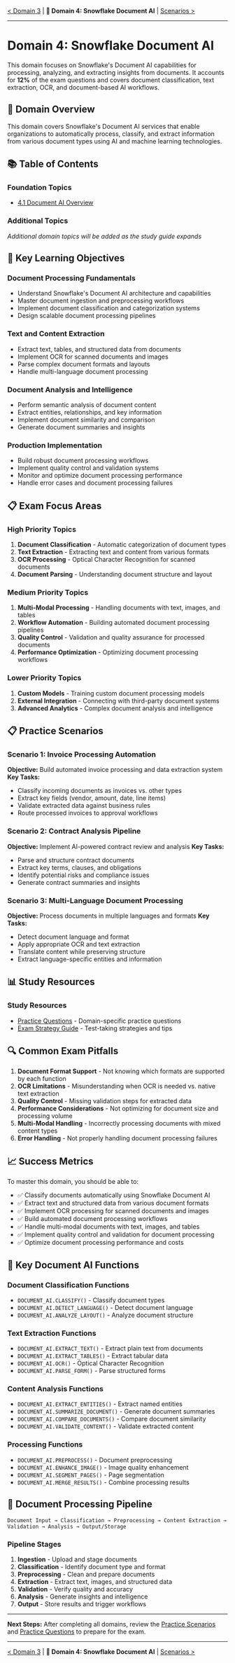 [< Domain 3](../3_Snowflake_Gen_AI_Governance/README.md) | **📘 Domain 4: Snowflake Document AI** | [Scenarios >](../scenarios/01_Building_RAG_Applications.md)
***

# Domain 4: Snowflake Document AI

This domain focuses on Snowflake's Document AI capabilities for processing, analyzing, and extracting insights from documents. It accounts for **12%** of the exam questions and covers document classification, text extraction, OCR, and document-based AI workflows.

## 🎯 Domain Overview

This domain covers Snowflake's Document AI services that enable organizations to automatically process, classify, and extract information from various document types using AI and machine learning technologies.

## 📚 Table of Contents

### **Foundation Topics**
- [4.1 Document AI Overview](./4.1_Document_AI_Overview.md)

### **Additional Topics**
*Additional domain topics will be added as the study guide expands*

## 🚀 Key Learning Objectives

### **Document Processing Fundamentals**
- Understand Snowflake's Document AI architecture and capabilities
- Master document ingestion and preprocessing workflows
- Implement document classification and categorization systems
- Design scalable document processing pipelines

### **Text and Content Extraction**
- Extract text, tables, and structured data from documents
- Implement OCR for scanned documents and images
- Parse complex document formats and layouts
- Handle multi-language document processing

### **Document Analysis and Intelligence**
- Perform semantic analysis of document content
- Extract entities, relationships, and key information
- Implement document similarity and comparison
- Generate document summaries and insights

### **Production Implementation**
- Build robust document processing workflows
- Implement quality control and validation systems
- Monitor and optimize document processing performance
- Handle error cases and document processing failures

## 📋 Exam Focus Areas

### **High Priority Topics**
1. **Document Classification** - Automatic categorization of document types
2. **Text Extraction** - Extracting text and content from various formats
3. **OCR Processing** - Optical Character Recognition for scanned documents
4. **Document Parsing** - Understanding document structure and layout

### **Medium Priority Topics**
1. **Multi-Modal Processing** - Handling documents with text, images, and tables
2. **Workflow Automation** - Building automated document processing pipelines
3. **Quality Control** - Validation and quality assurance for processed documents
4. **Performance Optimization** - Optimizing document processing workflows

### **Lower Priority Topics**
1. **Custom Models** - Training custom document processing models
2. **External Integration** - Connecting with third-party document systems
3. **Advanced Analytics** - Complex document analysis and intelligence

## 📋 Practice Scenarios

### **Scenario 1: Invoice Processing Automation**
**Objective:** Build automated invoice processing and data extraction system
**Key Tasks:**
- Classify incoming documents as invoices vs. other types
- Extract key fields (vendor, amount, date, line items)
- Validate extracted data against business rules
- Route processed invoices to approval workflows

### **Scenario 2: Contract Analysis Pipeline**
**Objective:** Implement AI-powered contract review and analysis
**Key Tasks:**
- Parse and structure contract documents
- Extract key terms, clauses, and obligations
- Identify potential risks and compliance issues
- Generate contract summaries and insights

### **Scenario 3: Multi-Language Document Processing**
**Objective:** Process documents in multiple languages and formats
**Key Tasks:**
- Detect document language and format
- Apply appropriate OCR and text extraction
- Translate content while preserving structure
- Extract language-specific entities and information

## 📊 Study Resources

### **Study Resources**
- [Practice Questions](../exam_prep/Practice_Questions.md) - Domain-specific practice questions
- [Exam Strategy Guide](../exam_prep/Exam_Strategy.md) - Test-taking strategies and tips

## 🔍 Common Exam Pitfalls

1. **Document Format Support** - Not knowing which formats are supported by each function
2. **OCR Limitations** - Misunderstanding when OCR is needed vs. native text extraction
3. **Quality Control** - Missing validation steps for extracted data
4. **Performance Considerations** - Not optimizing for document size and processing volume
5. **Multi-Modal Handling** - Incorrectly processing documents with mixed content types
6. **Error Handling** - Not properly handling document processing failures

## 📈 Success Metrics

To master this domain, you should be able to:
- ✅ Classify documents automatically using Snowflake Document AI
- ✅ Extract text and structured data from various document formats
- ✅ Implement OCR processing for scanned documents and images
- ✅ Build automated document processing workflows
- ✅ Handle multi-modal documents with text, images, and tables
- ✅ Implement quality control and validation for document processing
- ✅ Optimize document processing performance and costs

## 📄 Key Document AI Functions

### **Document Classification Functions**
- `DOCUMENT_AI.CLASSIFY()` - Classify document types
- `DOCUMENT_AI.DETECT_LANGUAGE()` - Detect document language
- `DOCUMENT_AI.ANALYZE_LAYOUT()` - Analyze document structure

### **Text Extraction Functions**
- `DOCUMENT_AI.EXTRACT_TEXT()` - Extract plain text from documents
- `DOCUMENT_AI.EXTRACT_TABLES()` - Extract tabular data
- `DOCUMENT_AI.OCR()` - Optical Character Recognition
- `DOCUMENT_AI.PARSE_FORM()` - Parse structured forms

### **Content Analysis Functions**
- `DOCUMENT_AI.EXTRACT_ENTITIES()` - Extract named entities
- `DOCUMENT_AI.SUMMARIZE_DOCUMENT()` - Generate document summaries
- `DOCUMENT_AI.COMPARE_DOCUMENTS()` - Compare document similarity
- `DOCUMENT_AI.VALIDATE_CONTENT()` - Validate extracted content

### **Processing Functions**
- `DOCUMENT_AI.PREPROCESS()` - Document preprocessing
- `DOCUMENT_AI.ENHANCE_IMAGE()` - Image quality enhancement
- `DOCUMENT_AI.SEGMENT_PAGES()` - Page segmentation
- `DOCUMENT_AI.MERGE_RESULTS()` - Combine processing results

## 🎯 Document Processing Pipeline

```
Document Input → Classification → Preprocessing → Content Extraction → 
Validation → Analysis → Output/Storage
```

### **Pipeline Stages**
1. **Ingestion** - Upload and stage documents
2. **Classification** - Identify document type and format
3. **Preprocessing** - Clean and prepare documents
4. **Extraction** - Extract text, images, and structured data
5. **Validation** - Verify quality and accuracy
6. **Analysis** - Generate insights and intelligence
7. **Output** - Store results and trigger workflows

---

**Next Steps:** After completing all domains, review the [Practice Scenarios](../scenarios/01_Building_RAG_Applications.md) and [Practice Questions](../exam_prep/Practice_Questions.md) to prepare for the exam.

***
[< Domain 3](../3_Snowflake_Gen_AI_Governance/README.md) | **📘 Domain 4: Snowflake Document AI** | [Scenarios >](../scenarios/01_Building_RAG_Applications.md) 